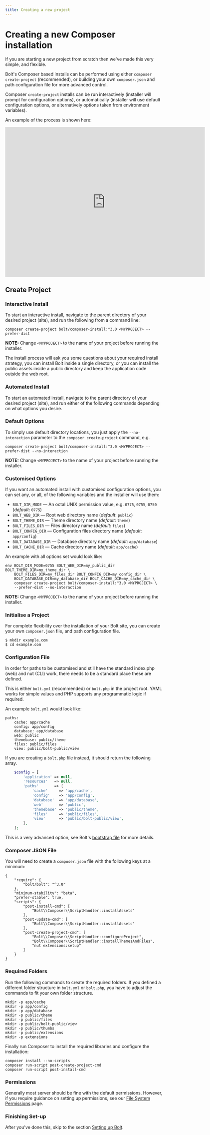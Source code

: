 ```yaml
---
title: Creating a new project
---
```

Creating a new Composer installation
====================================

If you are starting a new project from scratch then we've made this very
simple, and flexible.

Bolt's Composer based installs can be performed using either
`composer create-project` (recommended), or building your own `composer.json`
and path configuration file for more advanced control.

Composer `create-project` installs can be run interactively (installer will
prompt for configuration options), or automatically (installer will use default
configuration options, or alternatively options taken from environment variables).

An example of the process is shown here:

<iframe width="640" height="480" src="https://www.youtube.com/embed/AhNfk2C_RJo?rel=0&amp;controls=0&amp;showinfo=0" frameborder="0" allowfullscreen></iframe>

Create Project
--------------

### Interactive Install

To start an interactive install, navigate to the parent directory of your
desired project (site), and run the following from a command line:

```
composer create-project bolt/composer-install:^3.0 <MYPROJECT> --prefer-dist
```

**NOTE:** Change `<MYPROJECT>` to the name of your project before running the installer.

The install process will ask you some questions about your required install
strategy, you can install Bolt inside a single directory, or you can install the
public assets inside a public directory and keep the application code outside
the web root.

### Automated Install

To start an automated install, navigate to the parent directory of your desired
project (site), and run either of the following commands depending on what
options you desire.

### Default Options

To simply use default directory locations, you just apply the `--no-interaction`
parameter to the `composer create-project` command, e.g.

```
composer create-project bolt/composer-install:^3.0 <MYPROJECT> --prefer-dist --no-interaction
```

**NOTE:** Change `<MYPROJECT>` to the name of your project before running the installer.

### Customised Options

If you want an automated install with customised configuration options, you can set any, or all,
of the following variables and the installer will use them:
  * `BOLT_DIR_MODE` — An octal UNIX permission value, e.g. `0775`, `0755`, `0750` (*default*: `0775`)
  * `BOLT_WEB_DIR` — Root web directory name (*default*:  `public`)
  * `BOLT_THEME_DIR` — Theme directory name (*default*: `theme`)
  * `BOLT_FILES_DIR` — Files directory name (*default*: `files`)
  * `BOLT_CONFIG_DIR` — Configuration files directory name (*default*: `app/config`)
  * `BOLT_DATABASE_DIR` — Database directory name (*default*: `app/database`)
  * `BOLT_CACHE_DIR` — Cache directory name (*default*: `app/cache`)

An example with all options set would look like:
```
env BOLT_DIR_MODE=0755 BOLT_WEB_DIR=my_public_dir BOLT_THEME_DIR=my_theme_dir \
    BOLT_FILES_DIR=my_files_dir BOLT_CONFIG_DIR=my_config_dir \
    BOLT_DATABASE_DIR=my_database_dir BOLT_CACHE_DIR=my_cache_dir \
    composer create-project bolt/composer-install:^3.0 <MYPROJECT> \
    --prefer-dist --no-interaction
```

**NOTE:** Change `<MYPROJECT>` to the name of your project before running the installer.

### Initialise a Project

For complete flexibility over the installation of your Bolt site, you can create
your own `composer.json` file, and path configuration file.

```
$ mkdir example.com
$ cd example.com
```

### Configuration File

In order for paths to be customised and still have the standard index.php (web)
and nut (CLI) work, there needs to be a standard place these are defined.

This is either `bolt.yml` (recommended) or `bolt.php` in the project root.
YAML works for simple values and PHP supports any programmatic logic if
required.

An example `bolt.yml` would look like:

```
paths:
    cache: app/cache
    config: app/config
    database: app/database
    web: public
    themebase: public/theme
    files: public/files
    view: public/bolt-public/view
```

If you are creating a `bolt.php` file instead, it should return the following
array.

```php
    $config = [
        'application' => null,
        'resources'   => null,
        'paths'       => [
            'cache'     => 'app/cache',
            'config'    => 'app/config',
            'database'  => 'app/database',
            'web'       => 'public',
            'themebase' => 'public/theme',
            'files'     => 'public/files',
            'view'      => 'public/bolt-public/view',
        ],
    ];
```
This is a very advanced option, see Bolt's [bootstrap file][bs]
for more details.

### Composer JSON File

You will need to create a `composer.json` file with the following keys at a
minimum:

```
{
    "require": {
        "bolt/bolt": "^3.0"
    },
    "minimum-stability": "beta",
    "prefer-stable": true,
    "scripts": {
        "post-install-cmd": [
            "Bolt\\Composer\\ScriptHandler::installAssets"
        ],
        "post-update-cmd": [
            "Bolt\\Composer\\ScriptHandler::installAssets"
        ],
        "post-create-project-cmd": [
            "Bolt\\Composer\\ScriptHandler::configureProject",
            "Bolt\\Composer\\ScriptHandler::installThemesAndFiles",
            "nut extensions:setup"
        ]
    }
}
```

### Required Folders

Run the following commands to create the required folders. If you defined a
different folder structure in `bolt.yml` or `bolt.php`, you have to adjust the
commands to fit your own folder structure.

```
mkdir -p app/cache
mkdir -p app/config
mkdir -p app/database
mkdir -p public/theme
mkdir -p public/files
mkdir -p public/bolt-public/view
mkdir -p public/thumbs
mkdir -p public/extensions
mkdir -p extensions
```

Finally run Composer to install the required libraries and configure the
installation:

```
composer install --no-scripts
composer run-script post-create-project-cmd
composer run-script post-install-cmd
```

### Permissions

Generally most server should be fine with the default permissions. However, if
you require guidance on setting up permissions, see our
[File System Permissions](../permissions) page.

### Finishing Set-up

After you've done this, skip to the section [Setting up Bolt](../../configuration/introduction).

[bs]: https://github.com/bolt/bolt/blob/master/app/bootstrap.php
